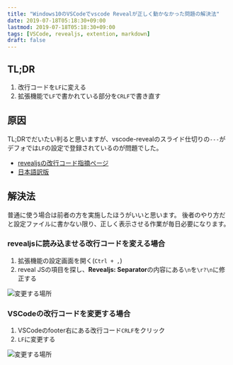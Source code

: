 ```yaml
---
title: "Windows10のVSCodeでvscode Revealが正しく動かなかった問題の解決法"
date: 2019-07-18T05:18:30+09:00
lastmod: 2019-07-18T05:18:30+09:00
tags: [VSCode, revealjs, extention, markdown]
draft: false
---
```

## TL;DR
1. 改行コードを`LF`に変える
2. 拡張機能で`LF`で書かれている部分を`CRLF`で書き直す

## 原因
TL;DRでだいたい判ると思いますが、vscode-revealのスライド仕切りの`---`がデフォでは`LF`の設定で登録されているのが問題でした。

- [revealjsの改行コード指摘ページ](https://github.com/hakimel/reveal.js/#external-markdown)
- [日本語訳版](https://qiita.com/takayu90/items/0af9bd125e6704803c0d)

## 解決法
普通に使う場合は前者の方を実施したほうがいいと思います。
後者のやり方だと設定ファイルに書かない限り、正しく表示させる作業が毎日必要になります。

### revealjsに読み込ませる改行コードを変える場合
1. 拡張機能の設定画面を開く(`Ctrl + ,`)
2. reveal JSの項目を探し、**Revealjs: Separator**の内容にある`\n`を`\r?\n`に修正する

![変更する場所](/resources/vscode/vscode-reveal-new-line.png)

### VSCodeの改行コードを変更する場合
1. VSCodeのfooter右にある改行コード`CRLF`をクリック
2. `LF`に変更する

![変更する場所](/resources/vscode/vscode-footer-new-line.png)